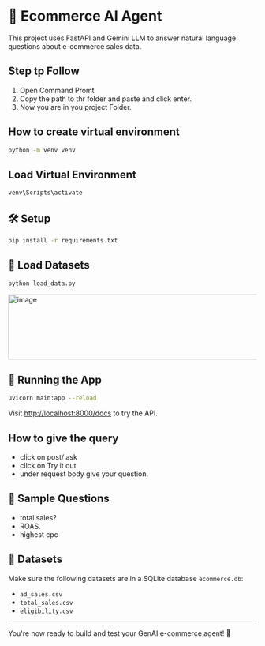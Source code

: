 # 🧠 Ecommerce AI Agent

This project uses FastAPI and Gemini LLM to answer natural language questions about e-commerce sales data.
## Step tp Follow

1. Open Command Promt
2. Copy the path to thr folder and paste and click enter.
3. Now you are in you project Folder.

## How to create virtual environment

```bash
python -m venv venv
```

## Load Virtual Environment

```bash
venv\Scripts\activate
```


## 🛠 Setup

```bash
pip install -r requirements.txt
```

## 📂 Load Datasets

```bash
python load_data.py
```

<img width="904" height="132" alt="image" src="https://github.com/user-attachments/assets/fa1681d5-268d-4d57-bad6-660715c36fed" />



## 🔧 Running the App

```bash
uvicorn main:app --reload
```

Visit [http://localhost:8000/docs](http://localhost:8000/docs) to try the API.

## How to give the query

- click on post/ ask
- click on Try it out
- under request body give your question.

## 🧪 Sample Questions
- total sales?
- ROAS.
- highest cpc

## 📂 Datasets
Make sure the following datasets are in a SQLite database `ecommerce.db`:
- `ad_sales.csv`
- `total_sales.csv`
- `eligibility.csv`
---

You're now ready to build and test your GenAI e-commerce agent! 🎯
